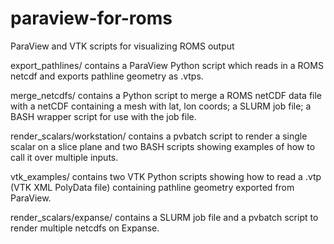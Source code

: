 # paraview-for-roms
ParaView and VTK scripts for visualizing ROMS output

export_pathlines/ contains a ParaView Python script which reads in a ROMS netcdf and exports pathline geometry as .vtps.

merge_netcdfs/ contains a Python script to merge a ROMS netCDF data file with a netCDF containing a mesh with lat, lon coords; a SLURM job file; a BASH wrapper script for use with the job file.

render_scalars/workstation/ contains a pvbatch script to render a single scalar on a slice plane and two BASH scripts showing examples of how to call it over multiple inputs.

vtk_examples/ contains two VTK Python scripts showing how to read a .vtp (VTK XML PolyData file) containing pathline geometry exported from ParaView.

render_scalars/expanse/ contains a SLURM job file and a pvbatch script to render multiple netcdfs on Expanse.
